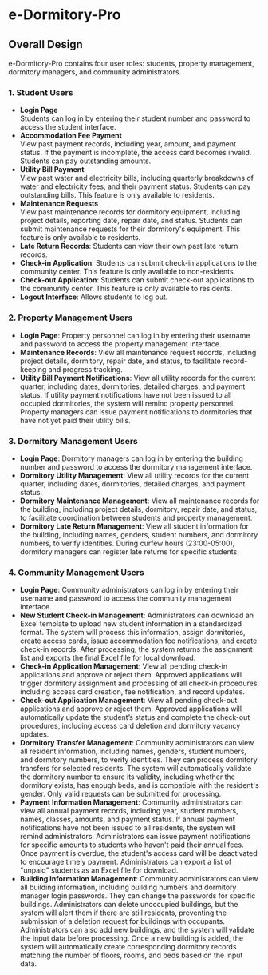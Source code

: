 # e-Dormitory-Pro


## Overall Design
e-Dormitory-Pro contains four user roles: students, property management, dormitory managers, and community administrators. 

### 1. Student Users
- **Login Page**<br> Students can log in by entering their student number and password to access the student interface.
- **Accommodation Fee Payment**<br> View past payment records, including year, amount, and payment status. If the payment is incomplete, the access card becomes invalid. Students can pay outstanding amounts.
- **Utility Bill Payment**<br> View past water and electricity bills, including quarterly breakdowns of water and electricity fees, and their payment status. Students can pay outstanding bills. This feature is only available to residents.
- **Maintenance Requests**<br> View past maintenance records for dormitory equipment, including project details, reporting date, repair date, and status. Students can submit maintenance requests for their dormitory's equipment. This feature is only available to residents.
- **Late Return Records**: Students can view their own past late return records.
- **Check-in Application**: Students can submit check-in applications to the community center. This feature is only available to non-residents.
- **Check-out Application**: Students can submit check-out applications to the community center. This feature is only available to residents.
- **Logout Interface**: Allows students to log out.

### 2. Property Management Users
- **Login Page**: Property personnel can log in by entering their username and password to access the property management interface.
- **Maintenance Records**: View all maintenance request records, including project details, dormitory, repair date, and status, to facilitate record-keeping and progress tracking.
- **Utility Bill Payment Notifications**: View all utility records for the current quarter, including dates, dormitories, detailed charges, and payment status. If utility payment notifications have not been issued to all occupied dormitories, the system will remind property personnel. Property managers can issue payment notifications to dormitories that have not yet paid their utility bills.

### 3. Dormitory Management Users
- **Login Page**: Dormitory managers can log in by entering the building number and password to access the dormitory management interface.
- **Dormitory Utility Management**: View all utility records for the current quarter, including dates, dormitories, detailed charges, and payment status.
- **Dormitory Maintenance Management**: View all maintenance records for the building, including project details, dormitory, repair date, and status, to facilitate coordination between students and property management.
- **Dormitory Late Return Management**: View all student information for the building, including names, genders, student numbers, and dormitory numbers, to verify identities. During curfew hours (23:00-05:00), dormitory managers can register late returns for specific students.

### 4. Community Management Users
- **Login Page**: Community administrators can log in by entering their username and password to access the community management interface.
- **New Student Check-in Management**: Administrators can download an Excel template to upload new student information in a standardized format. The system will process this information, assign dormitories, create access cards, issue accommodation fee notifications, and create check-in records. After processing, the system returns the assignment list and exports the final Excel file for local download.
- **Check-in Application Management**: View all pending check-in applications and approve or reject them. Approved applications will trigger dormitory assignment and processing of all check-in procedures, including access card creation, fee notification, and record updates.
- **Check-out Application Management**: View all pending check-out applications and approve or reject them. Approved applications will automatically update the student’s status and complete the check-out procedures, including access card deletion and dormitory vacancy updates.
- **Dormitory Transfer Management**: Community administrators can view all resident information, including names, genders, student numbers, and dormitory numbers, to verify identities. They can process dormitory transfers for selected residents. The system will automatically validate the dormitory number to ensure its validity, including whether the dormitory exists, has enough beds, and is compatible with the resident's gender. Only valid requests can be submitted for processing.
- **Payment Information Management**: Community administrators can view all annual payment records, including year, student numbers, names, classes, amounts, and payment status. If annual payment notifications have not been issued to all residents, the system will remind administrators. Administrators can issue payment notifications for specific amounts to students who haven't paid their annual fees. Once payment is overdue, the student's access card will be deactivated to encourage timely payment. Administrators can export a list of "unpaid" students as an Excel file for download.
- **Building Information Management**: Community administrators can view all building information, including building numbers and dormitory manager login passwords. They can change the passwords for specific buildings. Administrators can delete unoccupied buildings, but the system will alert them if there are still residents, preventing the submission of a deletion request for buildings with occupants. Administrators can also add new buildings, and the system will validate the input data before processing. Once a new building is added, the system will automatically create corresponding dormitory records matching the number of floors, rooms, and beds based on the input data.
